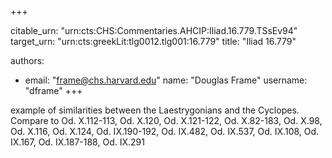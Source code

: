 +++


citable_urn: "urn:cts:CHS:Commentaries.AHCIP:Iliad.16.779.TSsEv94"
target_urn: "urn:cts:greekLit:tlg0012.tlg001:16.779"
title: "Iliad 16.779"

authors:
- email: "frame@chs.harvard.edu"
  name: "Douglas Frame"
  username: "dframe"
+++

<p>example of similarities between the Laestrygonians and the Cyclopes. Compare to Od. X.112-113, Od. X.120, Od. X.121-122, Od. X.82-183, Od. X.98, Od. X.116, Od. X.124, Od. IX.190-192, Od. IX.482, Od. IX.537, Od. IX.108, Od. IX.167, Od. IX.187-188, Od. IX.291</p>